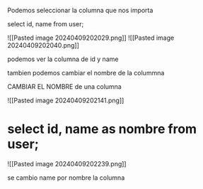 


Podemos seleccionar la columna que nos importa

select id, name from user;

![[Pasted image 20240409202029.png]]
![[Pasted image 20240409202040.png]]

podemos ver  la columna de id y name


tambien podemos cambiar el nombre de la colummna


CAMBIAR EL NOMBRE de una columna

![[Pasted image 20240409202141.png]]

# select id, name as nombre from user;


![[Pasted image 20240409202239.png]]

se cambio name por nombre la columna